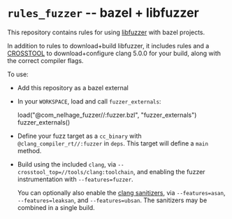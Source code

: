 # `rules_fuzzer` -- bazel + libfuzzer

This repository contains rules for using [libfuzzer][libfuzzer] with
bazel projects.

In addition to rules to download+build libfuzzer, it includes rules
and a [CROSSTOOL][crosstool] to download+configure clang 5.0.0 for
your build, along with the correct compiler flags.

To use:

- Add this repository as a bazel external
- In your `WORKSPACE`, load and call `fuzzer_externals`:

    load("@com_nelhage_fuzzer//:fuzzer.bzl", "fuzzer_externals")
    fuzzer_externals()

- Define your fuzz target as a `cc_binary` with
  `@clang_compiler_rt//:fuzzer` in `deps`. This target will define a
  `main` method.

- Build using the included `clang`, via
  `--crosstool_top=//tools/clang:toolchain`, and enabling the fuzzer
  instrumentation with `--features=fuzzer`.

  You can optionally also enable the [clang sanitizers][sanitizers],
  via `--features=asan`, `--features=leaksan`, and
  `--features=ubsan`. The sanitizers may be combined in a single
  build.

[libfuzzer]: https://llvm.org/docs/LibFuzzer.html
[crosstool]: https://github.com/bazelbuild/bazel/wiki/About-the-CROSSTOOL
[sanitizers]: https://clang.llvm.org/docs/UsersManual.html#controlling-code-generation
